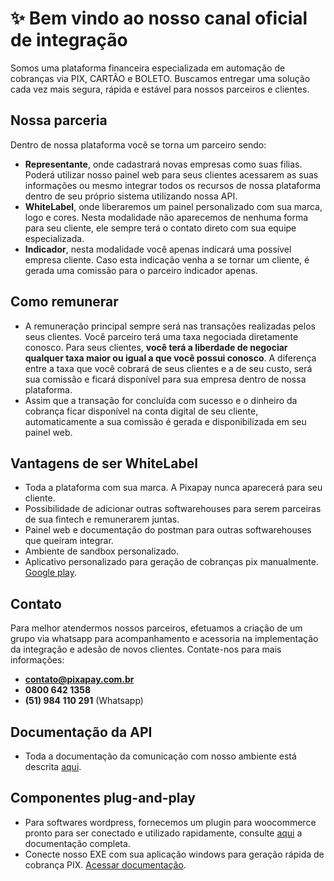 # ✨ Bem vindo ao nosso canal oficial de integração
Somos uma plataforma financeira especializada em automação de cobranças via PIX, CARTÃO e BOLETO. Buscamos entregar uma solução cada vez mais segura, rápida e estável para nossos parceiros e clientes.

## Nossa parceria
Dentro de nossa plataforma você se torna um parceiro sendo: 
- **Representante**, onde cadastrará novas empresas como suas filias. Poderá utilizar nosso painel web para seus clientes acessarem as suas informações ou mesmo integrar todos os recursos de nossa plataforma dentro de seu próprio sistema utilizando nossa API. 
- **WhiteLabel**, onde liberaremos um painel personalizado com sua marca, logo e cores. Nesta modalidade não aparecemos de nenhuma forma para seu cliente, ele sempre terá o contato direto com sua equipe especializada.
- **Indicador**, nesta modalidade você apenas indicará uma possível empresa cliente. Caso esta indicação venha a se tornar um cliente, é gerada uma comissão para o parceiro indicador apenas.

## Como remunerar
- A remuneração principal sempre será nas transações realizadas pelos seus clientes. Você parceiro terá uma taxa negociada diretamente conosco. Para seus clientes, **você terá a liberdade de negociar qualquer taxa maior ou igual a que você possui conosco**. A diferença entre a taxa que você cobrará de seus clientes e a de seu custo, será sua comissão e ficará disponível para sua empresa dentro de nossa plataforma.
- Assim que a transação for concluída com sucesso e o dinheiro da cobrança ficar disponível na conta digital de seu cliente, automaticamente a sua comissão é gerada e disponibilizada em seu painel web.

## Vantagens de ser WhiteLabel
- Toda a plataforma com sua marca. A Pixapay nunca aparecerá para seu cliente.
- Possibilidade de adicionar outras softwarehouses para serem parceiras de sua fintech e remunerarem juntas.
- Painel web e documentação do postman para outras softwarehouses que queiram integrar.
- Ambiente de sandbox personalizado.
- Aplicativo personalizado para geração de cobranças pix manualmente. [Google play](https://play.google.com/store/apps/details?id=br.com.mercurioapp.pixapay&hl=en_US).

## Contato
Para melhor atendermos nossos parceiros, efetuamos a criação de um grupo via whatsapp para acompanhamento e acessoria na implementação da integração e adesão de novos clientes. Contate-nos para mais informações:
- **contato@pixapay.com.br**
- **0800 642 1358**
- **(51) 984 110 291** (Whatsapp)

## Documentação da API
- Toda a documentação da comunicação com nosso ambiente está descrita [aqui](https://documenter.getpostman.com/view/3333877/2s9YXb8Qri).

## Componentes plug-and-play
- Para softwares wordpress, fornecemos um plugin para woocommerce pronto para ser conectado e utilizado rapidamente, consulte [aqui](https://github.com/Pixapay77/Plugin-Woocommerce) a documentação completa.
- Conecte nosso EXE com sua aplicação windows para geração rápida de cobrança PIX. [Acessar documentação](https://github.com/Douglas09/Pixapay-Fintech).
